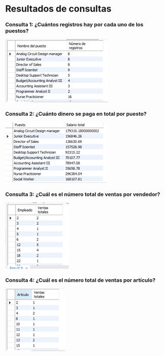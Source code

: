 # Resultados de consultas

### Consulta 1: ¿Cuántos registros hay por cada uno de los puestos?
![imagen](imagenes/Consulta1.PNG)

### Consulta 2: ¿Cuánto dinero se paga en total por puesto?
![imagen](imagenes/Consulta2.PNG)

### Consulta 3: ¿Cuál es el número total de ventas por vendedor?
![imagen](imagenes/Consulta3.PNG)

### Consulta 4: ¿Cuál es el número total de ventas por artículo?
![imagen](imagenes/Consulta4.PNG)